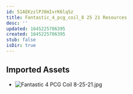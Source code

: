 ```yaml
---
id: 51AEKzzlPJ0mIvrK6lqSz
title: Fantastic_4_pcg_coil_8 25 21 Resources
desc: ''
updated: 1645225706395
created: 1645225706395
stub: false
isDir: true
---
```

## Imported Assets
- ![Fantastic 4 PCG Coil 8-25-21.jpg](/assets/fantastic-4-pcg-coil-8-25-21.jpg)
